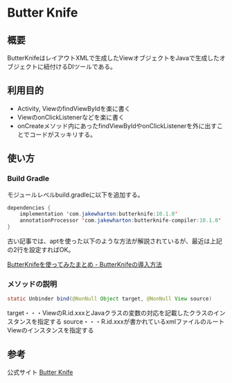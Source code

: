 # Butter Knife

## 概要

ButterKnifeはレイアウトXMLで生成したViewオブジェクトをJavaで生成したオブジェクトに紐付けるDIツールである。

## 利用目的

- Activity, ViewのfindViewByIdを楽に書く
- ViewのonClickListenerなどを楽に書く
- onCreateメソッド内にあったfindViewByIdやonClickListenerを外に出すことでコードがスッキリする。

## 使い方

### Build Gradle

モジュールレベルbuild.gradleに以下を追加する。

```Java
dependencies {
    implementation 'com.jakewharton:butterknife:10.1.0'
    annotationProcessor 'com.jakewharton:butterknife-compiler:10.1.0'
}
```

古い記事では、aptを使った以下のような方法が解説されているが、最近は上記の2行を設定すればOK。

[ButterKnifeを使ってみたまとめ - ButterKnifeの導入方法](https://qiita.com/takenoki/items/42d3c8c0bb3809fff1a0#butterknife%E3%81%AE%E5%B0%8E%E5%85%A5%E6%96%B9%E6%B3%95)

### メソッドの説明

```Java
static Unbinder bind(@NonNull Object target, @NonNull View source)
```

target・・・ViewのR.id.xxxとJavaクラスの変数の対応を記載したクラスのインスタンスを指定する
source・・・R.id.xxxが書かれているxmlファイルのルートViewのインスタンスを指定する


## 参考

公式サイト
[Butter Knife](http://jakewharton.github.io/butterknife/)


